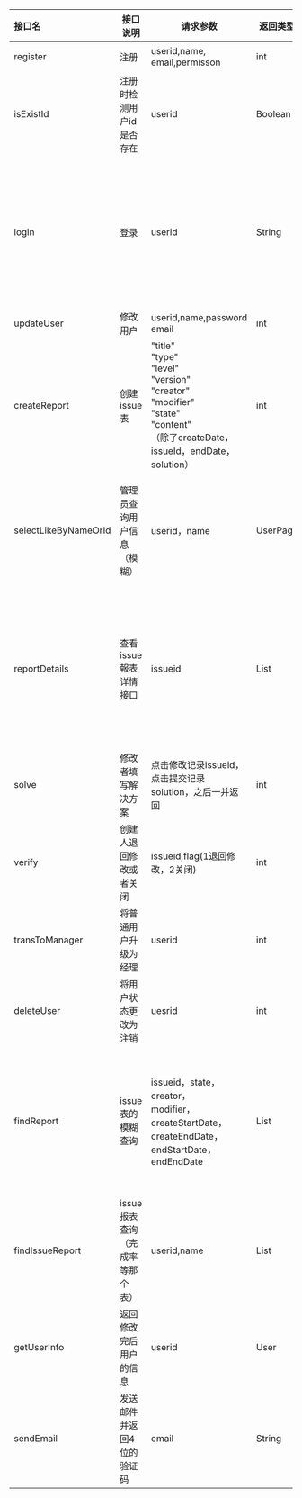 | 接口名               | 接口说明                        | 请求参数                                                     | 返回类型              | 返回参数                                                     |
| :------------------- | ------------------------------- | ------------------------------------------------------------ | --------------------- | ------------------------------------------------------------ |
| register             | 注册                            | userid,name,<br />email,permisson                            | int                   | **1**：注册成功<br />**0**：注册失败                         |
| isExistId            | 注册时检测用户id是否存在        | userid                                                       | Boolean               | **true** ：用户id已存在<br />**flase**：用户id不存在，可以注册 |
| login                | 登录                            | userid                                                       | String                | **{name,permisson，flag}** : 登录成功<br />返回所有的用户姓名和权限<br />**flag**：<br />**0**：用户不存在<br />**-1**：密码不正确<br />**2**：用户为注销状态<br />**permisson**：<br />（**1：普通用户 2：经理 3：Admin**） |
| updateUser           | 修改用户                        | userid,name,password<br />email                              | int                   | **1**:   修改成功<br />**0**：修改失败                       |
| createReport         | 创建issue表                     | "title" <br/>    "type"<br/>    "level"<br/>    "version"<br/>    "creator" <br/>    "modifier"<br/>    "state" <br/>    "content"<br/>（除了createDate，<br />issueId，endDate，solution） | int                   | **1**：提交成功<br />**0**：提交失败                         |
| selectLikeByNameOrId | 管理员查询用户信息（模糊）      | userid，name                                                 | UserPage              | {<br/>            "email": ,<br/>            "identity": {<br/>                "position": },<br/>            "name",<br/>            "password": ,<br/>            "signup": ,<br/>            "userid": ,<br/>            "userstate":<br/>        } |
| reportDetails        | 查看issue報表详情接口           | issueid                                                      | List                  | "id": ,<br/>        "issueid": ,<br/>        "title": ,<br/>        "type": ,<br/>        "level": ,<br/>        "version": ,<br/>        "creator": ,<br/>        "createdate": ,<br/>        "modifier": ,<br/>        "state": ,<br/>        "plandate": ,<br/>        "enddate": ,<br/>        "content": ,<br/>        "solution":, |
| solve                | 修改者填写解决方案              | 点击修改记录issueid，点击提交记录solution，之后一并返回      | int                   | **1**：提交成功<br />**0**：提交失败                         |
| verify               | 创建人退回修改或者关闭          | issueid,flag(1退回修改，2关闭)                               | int                   | **1**：操作成功<br />**0**：操作失败                         |
| transToManager       | 将普通用户升级为经理            | userid                                                       | int                   | **1**：操作成功<br />**0**：操作失败                         |
| deleteUser           | 将用户状态更改为注销            | uesrid                                                       | int                   | **1**：操作成功<br />**0**：操作失败                         |
| findReport           | issue表的模糊查询               | issueid，state，creator，<br />modifier，createStartDate，<br />createEndDate，<br />endStartDate，<br />endEndDate | List<ReportWithBLOBs> | {<br/>        "id": <br/>        "issueid": <br/>        "title": ,<br/>        "creator": ,<br/>        "createdate": ,<br/>        "modifier": ,<br/>         "plandate": ,<br/>        "enddate": <br/>        "issuestate": {<br/>            <br/>            "detail": "        },<br/>          } |
| findIssueReport      | issue报表查询（完成率等那个表） | userid,name                                                  | List<IssueReport>     | {<br/>     “id” :    <br />   "rateString":  ,<br/>        "createNum": ,<br/>        "finishNum": ,<br/>        "modifiNum": ,<br/>        "name": ,<br/>        "userid": <br/>    } |
| getUserInfo          | 返回修改完后用户的信息          | userid                                                       | User                  | {<br/>    "id": 1,<br/>    "userid": <br/>    "name": ,<br/>    "email":     "password": } |
| sendEmail            | 发送邮件并返回4位的验证码       | email                                                        | String                |                                                              |


